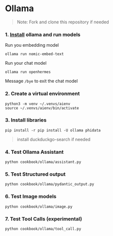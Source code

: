 # Ollama

> Note: Fork and clone this repository if needed

### 1. [Install](https://github.com/ollama/ollama?tab=readme-ov-file#macos) ollama and run models

Run you embedding model

```shell
ollama run nomic-embed-text
```

Run your chat model

```shell
ollama run openhermes
```

Message `/bye` to exit the chat model

### 2. Create a virtual environment

```shell
python3 -m venv ~/.venvs/aienv
source ~/.venvs/aienv/bin/activate
```

### 3. Install libraries

```shell
pip install -r pip install -U ollama phidata
```

> install duckduckgo-search if needed

### 4. Test Ollama Assistant

```shell
python cookbook/ollama/assistant.py
```

### 5. Test Structured output

```shell
python cookbook/ollama/pydantic_output.py
```

### 6. Test Image models

```shell
python cookbook/ollama/image.py
```

### 7. Test Tool Calls (experimental)

```shell
python cookbook/ollama/tool_call.py
```

